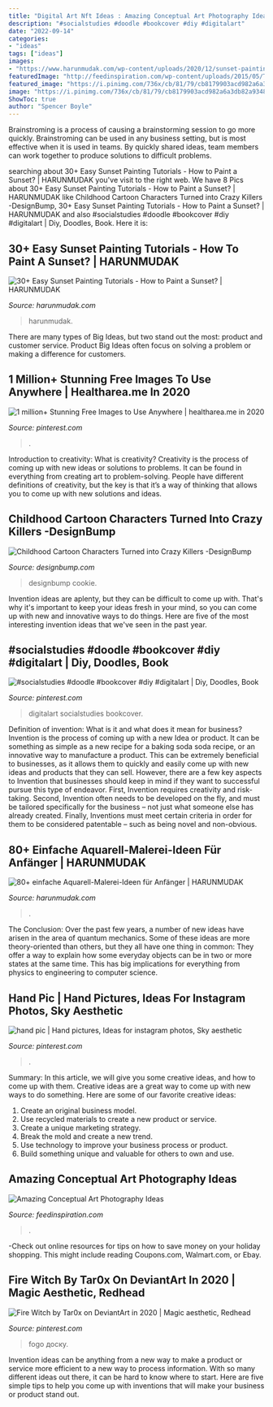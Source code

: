 ```yaml
---
title: "Digital Art Nft Ideas : Amazing Conceptual Art Photography Ideas"
description: "#socialstudies #doodle #bookcover #diy #digitalart"
date: "2022-09-14"
categories:
- "ideas"
tags: ["ideas"]
images:
- "https://www.harunmudak.com/wp-content/uploads/2020/12/sunset-painting-11-712x1024.jpg"
featuredImage: "http://feedinspiration.com/wp-content/uploads/2015/05/The-Conceptual-Brilliance-of-Photography-768x1024.jpg"
featured_image: "https://i.pinimg.com/736x/cb/81/79/cb8179903acd982a6a3db82a9348e452.jpg"
image: "https://i.pinimg.com/736x/cb/81/79/cb8179903acd982a6a3db82a9348e452.jpg"
ShowToc: true
author: "Spencer Boyle"
---
```



Brainstroming is a process of causing a brainstorming session to go more quickly. Brainstroming can be used in any business setting, but is most effective when it is used in teams. By quickly shared ideas, team members can work together to produce solutions to difficult problems.

	

		
searching about 30+ Easy Sunset Painting Tutorials - How to Paint a Sunset? | HARUNMUDAK you've visit to the right web. We have 8 Pics about 30+ Easy Sunset Painting Tutorials - How to Paint a Sunset? | HARUNMUDAK like Childhood Cartoon Characters Turned into Crazy Killers -DesignBump, 30+ Easy Sunset Painting Tutorials - How to Paint a Sunset? | HARUNMUDAK and also #socialstudies #doodle #bookcover #diy #digitalart | Diy, Doodles, Book. Here it is:
		
    
## 30+ Easy Sunset Painting Tutorials - How To Paint A Sunset? | HARUNMUDAK

<img loading=lazy src="https://www.harunmudak.com/wp-content/uploads/2020/12/sunset-painting-11-712x1024.jpg" onerror="this.onerror=null;this.src='https://tse3.mm.bing.net/th?id=OIP.LbkAyJ_BdIOVk6s7pSXaMwHaKp&amp;pid=15.1';" alt="30+ Easy Sunset Painting Tutorials - How to Paint a Sunset? | HARUNMUDAK">

_Source: harunmudak.com_

>harunmudak. 

	

There are many types of Big Ideas, but two stand out the most: product and customer service. Product Big Ideas often focus on solving a problem or making a difference for customers.

    
## 1 Million+ Stunning Free Images To Use Anywhere | Healtharea.me In 2020

<img loading=lazy src="https://i.pinimg.com/736x/34/2f/ce/342fce1e0d05631b8a2426f0415ea5ec.jpg" onerror="this.onerror=null;this.src='https://tse2.mm.bing.net/th?id=OIP.yFl1cBmLwrIR_K7DNC_gMwHaLZ&amp;pid=15.1';" alt="1 million+ Stunning Free Images to Use Anywhere | healtharea.me in 2020">

_Source: pinterest.com_

>. 

	

Introduction to creativity: What is creativity?
Creativity is the process of coming up with new ideas or solutions to problems. It can be found in everything from creating art to problem-solving. People have different definitions of creativity, but the key is that it’s a way of thinking that allows you to come up with new solutions and ideas.

    
## Childhood Cartoon Characters Turned Into Crazy Killers -DesignBump

<img loading=lazy src="https://cdn.designbump.com/wp-content/uploads/2014/07/popped-culture-evil-cartoon-characters-illustration-dan-luvisi-13.jpg" onerror="this.onerror=null;this.src='https://tse4.mm.bing.net/th?id=OIP.OT1m3PpqBualFbheRgggtQHaK6&amp;pid=15.1';" alt="Childhood Cartoon Characters Turned into Crazy Killers -DesignBump">

_Source: designbump.com_

>designbump cookie. 

	

Invention ideas are aplenty, but they can be difficult to come up with. That's why it's important to keep your ideas fresh in your mind, so you can come up with new and innovative ways to do things. Here are five of the most interesting invention ideas that we've seen in the past year.

    
## #socialstudies #doodle #bookcover #diy #digitalart | Diy, Doodles, Book

<img loading=lazy src="https://i.pinimg.com/736x/cb/81/79/cb8179903acd982a6a3db82a9348e452.jpg" onerror="this.onerror=null;this.src='https://tse1.mm.bing.net/th?id=OIP.o4ycSRa6ab9KAWcScN_w7wHaNK&amp;pid=15.1';" alt="#socialstudies #doodle #bookcover #diy #digitalart | Diy, Doodles, Book">

_Source: pinterest.com_

>digitalart socialstudies bookcover. 

	

Definition of invention: What is it and what does it mean for business?
Invention is the process of coming up with a new Idea or product. It can be something as simple as a new recipe for a baking soda soda recipe, or an innovative way to manufacture a product. This can be extremely beneficial to businesses, as it allows them to quickly and easily come up with new ideas and products that they can sell. However, there are a few key aspects to Invention that businesses should keep in mind if they want to successful pursue this type of endeavor. First, Invention requires creativity and risk-taking. Second, Invention often needs to be developed on the fly, and must be tailored specifically for the business – not just what someone else has already created. Finally, Inventions must meet certain criteria in order for them to be considered patentable – such as being novel and non-obvious.

    
## 80+ Einfache Aquarell-Malerei-Ideen Für Anfänger | HARUNMUDAK

<img loading=lazy src="https://www.harunmudak.com/wp-content/uploads/2020/04/Easy-Watercolor-Painting-Ideas-75.jpg" onerror="this.onerror=null;this.src='https://tse1.mm.bing.net/th?id=OIP.PhwaMXe0wqRkw90-OO5wigHaLH&amp;pid=15.1';" alt="80+ einfache Aquarell-Malerei-Ideen für Anfänger | HARUNMUDAK">

_Source: harunmudak.com_

>. 

	

The Conclusion:
Over the past few years, a number of new ideas have arisen in the area of quantum mechanics. Some of these ideas are more theory-oriented than others, but they all have one thing in common: They offer a way to explain how some everyday objects can be in two or more states at the same time. This has big implications for everything from physics to engineering to computer science.

    
## Hand Pic | Hand Pictures, Ideas For Instagram Photos, Sky Aesthetic

<img loading=lazy src="https://i.pinimg.com/736x/87/be/72/87be723714f6a28b4327960c3e451922.jpg" onerror="this.onerror=null;this.src='https://tse3.mm.bing.net/th?id=OIP.nugmSxVOOWnLqWnChH-iuAHaJ3&amp;pid=15.1';" alt="hand pic | Hand pictures, Ideas for instagram photos, Sky aesthetic">

_Source: pinterest.com_

>. 

	

Summary: In this article, we will give you some creative ideas, and how to come up with them.
Creative ideas are a great way to come up with new ways to do something. Here are some of our favorite creative ideas:
1. Create an original business model.
2. Use recycled materials to create a new product or service.
3. Create a unique marketing strategy.
4. Break the mold and create a new trend. 
5. Use technology to improve your business process or product. 
6. Build something unique and valuable for others to own and use.

    
## Amazing Conceptual Art Photography Ideas

<img loading=lazy src="http://feedinspiration.com/wp-content/uploads/2015/05/The-Conceptual-Brilliance-of-Photography-768x1024.jpg" onerror="this.onerror=null;this.src='https://tse1.mm.bing.net/th?id=OIP._25zBKLDgGsmo3V93-O8gwHaJ4&amp;pid=15.1';" alt="Amazing Conceptual Art Photography Ideas">

_Source: feedinspiration.com_

>. 

	

-Check out online resources for tips on how to save money on your holiday shopping. This might include reading Coupons.com, Walmart.com, or Ebay.

    
## Fire Witch By Tar0x On DeviantArt In 2020 | Magic Aesthetic, Redhead

<img loading=lazy src="https://i.pinimg.com/736x/0a/46/5e/0a465ecbf90b5eef904f26e0d8532513.jpg" onerror="this.onerror=null;this.src='https://tse3.mm.bing.net/th?id=OIP.uwnYpsILvqBjkeyQfnu1mAHaKd&amp;pid=15.1';" alt="Fire Witch by Tar0x on DeviantArt in 2020 | Magic aesthetic, Redhead">

_Source: pinterest.com_

>fogo доску. 

	

Invention ideas can be anything from a new way to make a product or service more efficient to a new way to process information. With so many different ideas out there, it can be hard to know where to start. Here are five simple tips to help you come up with inventions that will make your business or product stand out.

